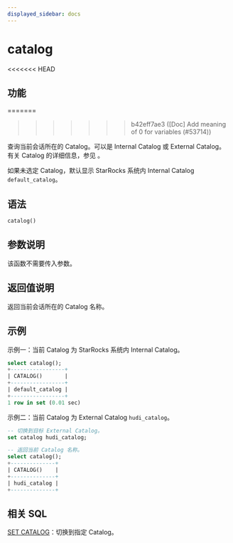 ```yaml
---
displayed_sidebar: docs
---
```


# catalog

<<<<<<< HEAD
## 功能
=======

>>>>>>> b42eff7ae3 ([Doc] Add meaning of 0 for variables (#53714))

查询当前会话所在的 Catalog。可以是 Internal Catalog 或 External Catalog。有关 Catalog 的详细信息，参见 [](../../../data_source/catalog/catalog_overview.md)。

如果未选定 Catalog，默认显示 StarRocks 系统内 Internal Catalog `default_catalog`。

## 语法

```Haskell
catalog()
```

## 参数说明

该函数不需要传入参数。

## 返回值说明

返回当前会话所在的 Catalog 名称。

## 示例

示例一：当前 Catalog 为 StarRocks 系统内 Internal Catalog。

```sql
select catalog();
+-----------------+
| CATALOG()       |
+-----------------+
| default_catalog |
+-----------------+
1 row in set (0.01 sec)
```

示例二：当前 Catalog 为 External Catalog `hudi_catalog`。

```sql
-- 切换到目标 External Catalog。
set catalog hudi_catalog;

-- 返回当前 Catalog 名称。
select catalog();
+--------------+
| CATALOG()    |
+--------------+
| hudi_catalog |
+--------------+
```

## 相关 SQL

[SET CATALOG](../../sql-statements/Catalog/SET_CATALOG.md)：切换到指定 Catalog。
